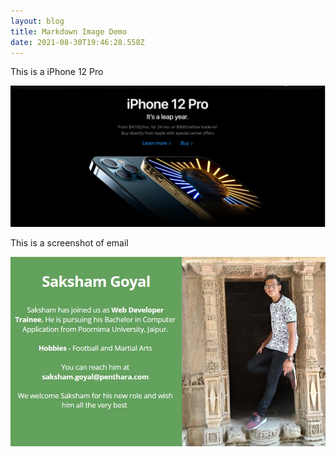 ```yaml
---
layout: blog
title: Markdown Image Demo
date: 2021-08-30T19:46:28.558Z
---
```

This is a iPhone 12 Pro

![iPhone12Pro](/images/uploads/apple.png "iPhone 12 Pro")

This is a screenshot of email

![Welcome Email](/images/uploads/welcome-email.jpg)